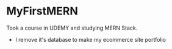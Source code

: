 # MyFirstMERN
Took a course in UDEMY and studying MERN Stack.

* I remove it's database to make my ecommerce site portfolio

